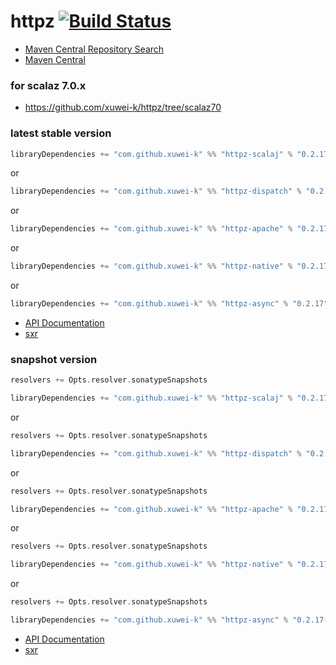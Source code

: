# httpz [![Build Status](https://secure.travis-ci.org/xuwei-k/httpz.png)](http://travis-ci.org/xuwei-k/httpz)


- [Maven Central Repository Search](http://search.maven.org/#search%7Cga%7C1%7Cg%3A%22com.github.xuwei-k%22)
- [Maven Central](http://repo1.maven.org/maven2/com/github/xuwei-k/)


### for scalaz 7.0.x
- <https://github.com/xuwei-k/httpz/tree/scalaz70>



### latest stable version

```scala
libraryDependencies += "com.github.xuwei-k" %% "httpz-scalaj" % "0.2.17"
```

or

```scala
libraryDependencies += "com.github.xuwei-k" %% "httpz-dispatch" % "0.2.17"
```

or

```scala
libraryDependencies += "com.github.xuwei-k" %% "httpz-apache" % "0.2.17"
```

or

```scala
libraryDependencies += "com.github.xuwei-k" %% "httpz-native" % "0.2.17"
```

or

```scala
libraryDependencies += "com.github.xuwei-k" %% "httpz-async" % "0.2.17"
```


- [API Documentation](https://oss.sonatype.org/service/local/repositories/releases/archive/com/github/xuwei-k/httpz-all_2.11/0.2.17/httpz-all_2.11-0.2.17-javadoc.jar/!/index.html)
- [sxr](https://oss.sonatype.org/service/local/repositories/releases/archive/com/github/xuwei-k/httpz-all_2.11/0.2.17/httpz-all_2.11-0.2.17-sxr.jar/!/index.html)


### snapshot version

```scala
resolvers += Opts.resolver.sonatypeSnapshots

libraryDependencies += "com.github.xuwei-k" %% "httpz-scalaj" % "0.2.17-SNAPSHOT"
```

or

```scala
resolvers += Opts.resolver.sonatypeSnapshots

libraryDependencies += "com.github.xuwei-k" %% "httpz-dispatch" % "0.2.17-SNAPSHOT"
```

or

```scala
resolvers += Opts.resolver.sonatypeSnapshots

libraryDependencies += "com.github.xuwei-k" %% "httpz-apache" % "0.2.17-SNAPSHOT"
```

or

```scala
resolvers += Opts.resolver.sonatypeSnapshots

libraryDependencies += "com.github.xuwei-k" %% "httpz-native" % "0.2.17-SNAPSHOT"
```

or

```scala
resolvers += Opts.resolver.sonatypeSnapshots

libraryDependencies += "com.github.xuwei-k" %% "httpz-async" % "0.2.17-SNAPSHOT"
```


- [API Documentation](https://oss.sonatype.org/service/local/repositories/snapshots/archive/com/github/xuwei-k/httpz-all_2.11/0.2.17-SNAPSHOT/httpz-all_2.11-0.2.17-SNAPSHOT-javadoc.jar/!/index.html)
- [sxr](https://oss.sonatype.org/service/local/repositories/snapshots/archive/com/github/xuwei-k/httpz-all_2.11/0.2.17-SNAPSHOT/httpz-all_2.11-0.2.17-SNAPSHOT-sxr.jar/!/index.html)
